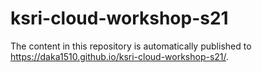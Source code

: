 # ksri-cloud-workshop-s21
The content in this repository is automatically published to https://daka1510.github.io/ksri-cloud-workshop-s21/.
